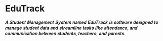 # EduTrack

𝑨 𝑺𝒕𝒖𝒅𝒆𝒏𝒕 𝑴𝒂𝒏𝒂𝒈𝒆𝒎𝒆𝒏𝒕 𝑺𝒚𝒔𝒕𝒆𝒎 𝒏𝒂𝒎𝒆𝒅 𝑬𝒅𝒖𝑻𝒓𝒂𝒄𝒌 𝒊𝒔 𝒔𝒐𝒇𝒕𝒘𝒂𝒓𝒆 𝒅𝒆𝒔𝒊𝒈𝒏𝒆𝒅 𝒕𝒐 𝒎𝒂𝒏𝒂𝒈𝒆 𝒔𝒕𝒖𝒅𝒆𝒏𝒕 𝒅𝒂𝒕𝒂 𝒂𝒏𝒅 𝒔𝒕𝒓𝒆𝒂𝒎𝒍𝒊𝒏𝒆 𝒕𝒂𝒔𝒌𝒔 𝒍𝒊𝒌𝒆 𝒂𝒕𝒕𝒆𝒏𝒅𝒂𝒏𝒄𝒆, 𝒂𝒏𝒅 𝒄𝒐𝒎𝒎𝒖𝒏𝒊𝒄𝒂𝒕𝒊𝒐𝒏 𝒃𝒆𝒕𝒘𝒆𝒆𝒏 𝒔𝒕𝒖𝒅𝒆𝒏𝒕𝒔, 𝒕𝒆𝒂𝒄𝒉𝒆𝒓𝒔, 𝒂𝒏𝒅 𝒑𝒂𝒓𝒆𝒏𝒕𝒔.
